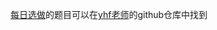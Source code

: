 [每日选做](https://github.com/GMyhf/2024fall-cs101/blob/main/problem_list_at_2024fall.md)的题目可以在[yhf老师](https://github.com/GMyhf)的github仓库中找到
